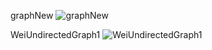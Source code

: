 
graphNew
![graphNew](https://github.com/user-attachments/assets/bc0e969e-5c75-43e1-a462-77ba792a0763)


WeiUndirectedGraph1
![WeiUndirectedGraph1](https://github.com/user-attachments/assets/35a52bcf-0965-4eab-841e-d5e627f8ce18)
